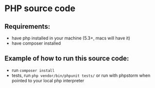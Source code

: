 # PHP source code

## Requirements:
- have php installed in your machine (5.3+, macs will have it)
- have composer installed

## Example of how to run this source code:
- run `composer install`
- tests, run `php vendor/bin/phpunit tests/` or run with phpstorm when pointed to your local php interpreter
